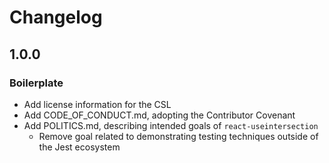 # Changelog

## 1.0.0

### Boilerplate

- Add license information for the CSL
- Add CODE_OF_CONDUCT.md, adopting the Contributor Covenant
- Add POLITICS.md, describing intended goals of `react-useintersection`
  - Remove goal related to demonstrating testing techniques outside of the Jest ecosystem
